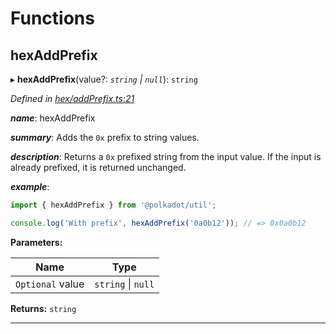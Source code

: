 

# Functions

<a id="hexaddprefix"></a>

##  hexAddPrefix

▸ **hexAddPrefix**(value?: *`string` \| `null`*): `string`

*Defined in [hex/addPrefix.ts:21](https://github.com/polkadot-js/common/blob/0feb61c/packages/util/src/hex/addPrefix.ts#L21)*

*__name__*: hexAddPrefix

*__summary__*: Adds the `0x` prefix to string values.

*__description__*: Returns a `0x` prefixed string from the input value. If the input is already prefixed, it is returned unchanged.

*__example__*:   

```javascript
import { hexAddPrefix } from '@polkadot/util';

console.log('With prefix', hexAddPrefix('0a0b12')); // => 0x0a0b12
```

**Parameters:**

| Name | Type |
| ------ | ------ |
| `Optional` value | `string` \| `null` |

**Returns:** `string`

___


